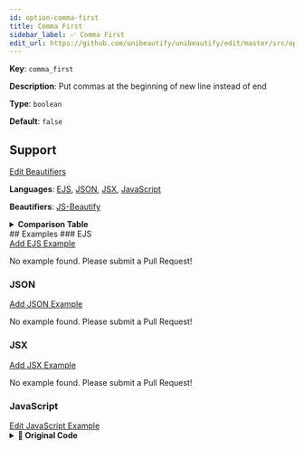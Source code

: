 ```yaml
---
id: option-comma-first
title: Comma First
sidebar_label: ✅ Comma First
edit_url: https://github.com/unibeautify/unibeautify/edit/master/src/options.ts
---
```

**Key**: `comma_first`

**Description**: Put commas at the beginning of new line instead of end

**Type**: `boolean`

**Default**: `false`

## Support
<div><a class="edit-page-link button" href="https://github.com/unibeautify/website/edit/master/docs/../scripts/generate-docs/beautifiers.ts" target="_blank">Edit Beautifiers</a></div>

**Languages**: [EJS](/docs/language-ejs.html), [JSON](/docs/language-json.html), [JSX](/docs/language-jsx.html), [JavaScript](/docs/language-javascript.html)

**Beautifiers**: [JS-Beautify](/docs/beautifier-js-beautify.html)

<details><summary><strong>Comparison Table</strong></summary>
| Language | [JS-Beautify](/docs/beautifier-js-beautify.html) |
| --- | --- |
| [EJS](/docs/language-ejs.html) | &#9989; |
| [JSON](/docs/language-json.html) | &#9989; |
| [JSX](/docs/language-jsx.html) | &#9989; |
| [JavaScript](/docs/language-javascript.html) | &#9989; |
</details>
## Examples
### EJS
<div><a class="edit-page-link button" href="https://github.com/unibeautify/website/new/master/docs/../examples/EJS/new?filename=comma_first.txt&value=Type%20Example%20Here" target="_blank">Add EJS Example</a></div>

No example found. Please submit a Pull Request!
### JSON
<div><a class="edit-page-link button" href="https://github.com/unibeautify/website/new/master/docs/../examples/JSON/new?filename=comma_first.txt&value=Type%20Example%20Here" target="_blank">Add JSON Example</a></div>

No example found. Please submit a Pull Request!
### JSX
<div><a class="edit-page-link button" href="https://github.com/unibeautify/website/new/master/docs/../examples/JSX/new?filename=comma_first.txt&value=Type%20Example%20Here" target="_blank">Add JSX Example</a></div>

No example found. Please submit a Pull Request!
### JavaScript
<div><a class="edit-page-link button" href="https://github.com/unibeautify/website/edit/master/docs/../examples/JavaScript/comma_first.txt" target="_blank">Edit JavaScript Example</a></div>

<details><summary><strong>🚧 Original Code</strong></summary>
```JavaScript
const a = "a", b = "b", c = "c";

```
</details>
<details><summary><strong>🔧 `true`</strong></summary>
Using [JS-Beautify](/docs/beautifier-js-beautify.html) beautifier:
```JavaScript
const a = "a"
  , b = "b"
  , c = "c";
```
<details><summary>Configuration</summary>
A `.unibeautify.json` file would look like the following:
```json
{
  "JavaScript": {
    "indent_size": 2,
    "indent_char": " ",
    "comma_first": true
  }
}
```
</details>
<details><summary>Difference from original</summary>
```diff
Index: true
===================================================================
--- true	Original
+++ true	Beautified
@@ -1,1 +1,3 @@
-const␣a␣=␣"a",␣b␣=␣"b",␣c␣=␣"c";␊
+const␣a␣=␣"a"␊
+␣␣,␣b␣=␣"b"␊
+␣␣,␣c␣=␣"c";
\ No newline at end of file

```
</details>
</details>
<details><summary><strong>🔧 `false`</strong></summary>
Using [JS-Beautify](/docs/beautifier-js-beautify.html) beautifier:
```JavaScript
const a = "a",
  b = "b",
  c = "c";
```
<details><summary>Configuration</summary>
A `.unibeautify.json` file would look like the following:
```json
{
  "JavaScript": {
    "indent_size": 2,
    "indent_char": " ",
    "comma_first": false
  }
}
```
</details>
<details><summary>Difference from original</summary>
```diff
Index: false
===================================================================
--- false	Original
+++ false	Beautified
@@ -1,1 +1,3 @@
-const␣a␣=␣"a",␣b␣=␣"b",␣c␣=␣"c";␊
+const␣a␣=␣"a",␊
+␣␣b␣=␣"b",␊
+␣␣c␣=␣"c";
\ No newline at end of file

```
</details>
</details>